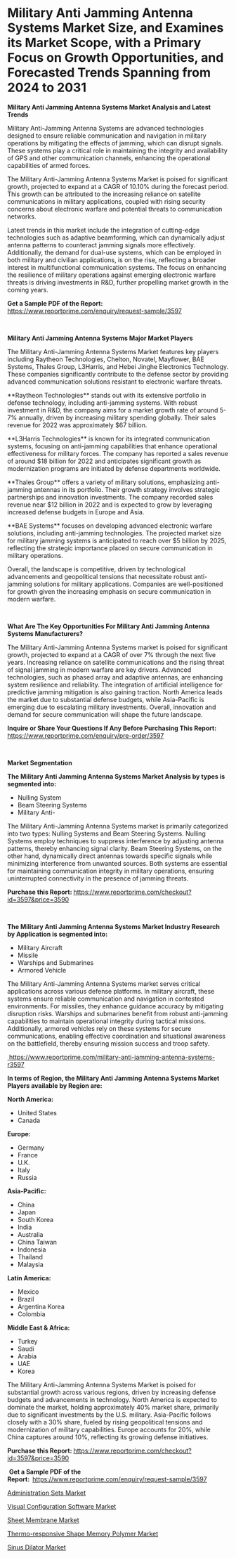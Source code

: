 <p><h1>Military Anti Jamming Antenna Systems Market Size, and Examines its Market Scope, with a Primary Focus on Growth Opportunities, and Forecasted Trends Spanning from 2024 to 2031</h1></p><p><strong>Military Anti Jamming Antenna Systems Market Analysis and Latest Trends</strong></p>
<p><p>Military Anti-Jamming Antenna Systems are advanced technologies designed to ensure reliable communication and navigation in military operations by mitigating the effects of jamming, which can disrupt signals. These systems play a critical role in maintaining the integrity and availability of GPS and other communication channels, enhancing the operational capabilities of armed forces.</p><p>The Military Anti-Jamming Antenna Systems Market is poised for significant growth, projected to expand at a CAGR of 10.10% during the forecast period. This growth can be attributed to the increasing reliance on satellite communications in military applications, coupled with rising security concerns about electronic warfare and potential threats to communication networks. </p><p>Latest trends in this market include the integration of cutting-edge technologies such as adaptive beamforming, which can dynamically adjust antenna patterns to counteract jamming signals more effectively. Additionally, the demand for dual-use systems, which can be employed in both military and civilian applications, is on the rise, reflecting a broader interest in multifunctional communication systems. The focus on enhancing the resilience of military operations against emerging electronic warfare threats is driving investments in R&D, further propelling market growth in the coming years.</p></p>
<p><strong>Get a Sample PDF of the Report:&nbsp;</strong> <a href="https://www.reportprime.com/enquiry/request-sample/3597">https://www.reportprime.com/enquiry/request-sample/3597</a></p>
<p>&nbsp;</p>
<p><strong>Military Anti Jamming Antenna Systems Major Market Players</strong></p>
<p><p>The Military Anti-Jamming Antenna Systems Market features key players including Raytheon Technologies, Chelton, Novatel, Mayflower, BAE Systems, Thales Group, L3Harris, and Hebei Jinghe Electronics Technology. These companies significantly contribute to the defense sector by providing advanced communication solutions resistant to electronic warfare threats.</p><p>**Raytheon Technologies** stands out with its extensive portfolio in defense technology, including anti-jamming systems. With robust investment in R&D, the company aims for a market growth rate of around 5-7% annually, driven by increasing military spending globally. Their sales revenue for 2022 was approximately $67 billion.</p><p>**L3Harris Technologies** is known for its integrated communication systems, focusing on anti-jamming capabilities that enhance operational effectiveness for military forces. The company has reported a sales revenue of around $18 billion for 2022 and anticipates significant growth as modernization programs are initiated by defense departments worldwide.</p><p>**Thales Group** offers a variety of military solutions, emphasizing anti-jamming antennas in its portfolio. Their growth strategy involves strategic partnerships and innovation investments. The company recorded sales revenue near $12 billion in 2022 and is expected to grow by leveraging increased defense budgets in Europe and Asia.</p><p>**BAE Systems** focuses on developing advanced electronic warfare solutions, including anti-jamming technologies. The projected market size for military jamming systems is anticipated to reach over $5 billion by 2025, reflecting the strategic importance placed on secure communication in military operations.</p><p>Overall, the landscape is competitive, driven by technological advancements and geopolitical tensions that necessitate robust anti-jamming solutions for military applications. Companies are well-positioned for growth given the increasing emphasis on secure communication in modern warfare.</p></p>
<p>&nbsp;</p>
<p><strong>What Are The Key Opportunities For Military Anti Jamming Antenna Systems Manufacturers?</strong></p>
<p><p>The Military Anti-Jamming Antenna Systems market is poised for significant growth, projected to expand at a CAGR of over 7% through the next five years. Increasing reliance on satellite communications and the rising threat of signal jamming in modern warfare are key drivers. Advanced technologies, such as phased array and adaptive antennas, are enhancing system resilience and reliability. The integration of artificial intelligence for predictive jamming mitigation is also gaining traction. North America leads the market due to substantial defense budgets, while Asia-Pacific is emerging due to escalating military investments. Overall, innovation and demand for secure communication will shape the future landscape.</p></p>
<p><strong>Inquire or Share Your Questions If Any Before Purchasing This Report:</strong> <a href="https://www.reportprime.com/enquiry/pre-order/3597">https://www.reportprime.com/enquiry/pre-order/3597</a></p>
<p>&nbsp;</p>
<p><strong>Market Segmentation</strong></p>
<p><strong>The Military Anti Jamming Antenna Systems Market Analysis by types is segmented into:</strong></p>
<p><ul><li>Nulling System</li><li>Beam Steering Systems</li><li>Military Anti-</li></ul></p>
<p><p>The Military Anti-Jamming Antenna Systems market is primarily categorized into two types: Nulling Systems and Beam Steering Systems. Nulling Systems employ techniques to suppress interference by adjusting antenna patterns, thereby enhancing signal clarity. Beam Steering Systems, on the other hand, dynamically direct antennas towards specific signals while minimizing interference from unwanted sources. Both systems are essential for maintaining communication integrity in military operations, ensuring uninterrupted connectivity in the presence of jamming threats.</p></p>
<p><strong>Purchase this Report:&nbsp;</strong><a href="https://www.reportprime.com/checkout?id=3597&price=3590">https://www.reportprime.com/checkout?id=3597&price=3590</a></p>
<p>&nbsp;</p>
<p><strong>The Military Anti Jamming Antenna Systems Market Industry Research by Application is segmented into:</strong></p>
<p><ul><li>Military Aircraft</li><li>Missile</li><li>Warships and Submarines</li><li>Armored Vehicle</li></ul></p>
<p><p>The Military Anti-Jamming Antenna Systems market serves critical applications across various defense platforms. In military aircraft, these systems ensure reliable communication and navigation in contested environments. For missiles, they enhance guidance accuracy by mitigating disruption risks. Warships and submarines benefit from robust anti-jamming capabilities to maintain operational integrity during tactical missions. Additionally, armored vehicles rely on these systems for secure communications, enabling effective coordination and situational awareness on the battlefield, thereby ensuring mission success and troop safety.</p></p>
<p><a href="https://www.reportprime.com/military-anti-jamming-antenna-systems-r3597">&nbsp;https://www.reportprime.com/military-anti-jamming-antenna-systems-r3597</a></p>
<p><strong>In terms of Region, the Military Anti Jamming Antenna Systems Market Players available by Region are:</strong></p>
<p>
    <p> <strong> North America: </strong>
        <ul>
            <li>United States</li>
            <li>Canada</li>
        </ul>
        </p> 
    <p> <strong> Europe: </strong>
        <ul>
            <li>Germany</li>
            <li>France</li>
            <li>U.K.</li>
            <li>Italy</li>
            <li>Russia</li>
        </ul>
        </p> 
    <p> <strong> Asia-Pacific: </strong>
        <ul>
            <li>China</li>
            <li>Japan</li>
            <li>South Korea</li>
            <li>India</li>
            <li>Australia</li>
            <li>China Taiwan</li>
            <li>Indonesia</li>
            <li>Thailand</li>
            <li>Malaysia</li>
        </ul>
        </p> 
    <p> <strong> Latin America: </strong>
        <ul>
            <li>Mexico</li>
            <li>Brazil</li>
            <li>Argentina Korea</li>
            <li>Colombia</li>
        </ul>
        </p> 
    <p> <strong> Middle East & Africa: </strong>
        <ul>
            <li>Turkey</li>
            <li>Saudi</li>
            <li>Arabia</li>
            <li>UAE</li>
            <li>Korea</li>
        </ul>
    </p>
    </p>
<p><p>The Military Anti-Jamming Antenna Systems Market is poised for substantial growth across various regions, driven by increasing defense budgets and advancements in technology. North America is expected to dominate the market, holding approximately 40% market share, primarily due to significant investments by the U.S. military. Asia-Pacific follows closely with a 30% share, fueled by rising geopolitical tensions and modernization of military capabilities. Europe accounts for 20%, while China captures around 10%, reflecting its growing defense initiatives.</p></p>
<p><strong>Purchase this Report: </strong><a href="https://www.reportprime.com/checkout?id=3597&price=3590">https://www.reportprime.com/checkout?id=3597&price=3590</a></p>
<p>&nbsp;<strong>Get a Sample PDF of the Report:&nbsp;&nbsp;</strong><a href="https://www.reportprime.com/enquiry/request-sample/3597">https://www.reportprime.com/enquiry/request-sample/3597</a></p>
<p><strong></strong></p>
<p><p><a href="https://www.linkedin.com/pulse/insights-administration-sets-market-players-size-geographical-urk9e?trackingId=AL%2BkqjaOQdO2sETXTbPIOA%3D%3D">Administration Sets Market</a></p><p><a href="https://www.linkedin.com/pulse/global-visual-configuration-software-market-size-expected-tqhnc?trackingId=4ussClx7QiOq8f%2FRkCceOw%3D%3D">Visual Configuration Software Market</a></p><p><a href="https://issuu.com/reportprime-2/docs/sheet-membrane-market-size-2030.ppt_64569ee34d59c3">Sheet Membrane Market</a></p><p><a href="https://issuu.com/reportprime-2/docs/thermo-responsive-shape-memory-poly_72b2f527f7358d">Thermo-responsive Shape Memory Polymer Market</a></p><p><a href="https://www.linkedin.com/pulse/sinus-dilator-market-size-segmentation-trends-growth-analysis-3g8ue?trackingId=RMSSg37fQFm6xK4%2BVRatjA%3D%3D">Sinus Dilator Market</a></p></p>